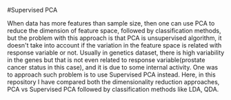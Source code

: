 #Supervised PCA

When data has more features than sample size, then one can use PCA to reduce the dimension of feature space, followed by classification methods, but the problem with this approach is that PCA is unsupervised algorithm, it doesn't take into account if the variation in the feature space is related with response variable or not. Usually in genetics dataset, there is high variability in the genes but that is not even related to response variable(prostate cancer status in this case), and it is due to some internal activity. One was to approach such problem is to use Supervised PCA instead. Here, in this repository I have compared both the dimensionality reduction approaches, PCA vs Supervised PCA followed by classification methods like LDA, QDA. 
